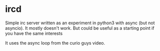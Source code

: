 # ircd

Simple irc server written as an experiment in python3 with async (but not asyncio).
It mostly doesn't work. But could be useful as a starting point if you have the same interests

It uses the async loop from the curio guys video.

